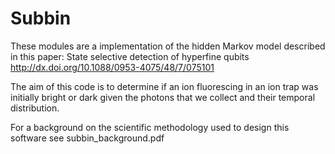 # Subbin


These modules are a implementation of the hidden Markov model described in this paper:
State selective detection of hyperfine qubits
http://dx.doi.org/10.1088/0953-4075/48/7/075101

The aim of this code is to determine if an ion fluorescing in an ion trap was initially bright or dark given the photons that we collect and their temporal distribution.


For a background on the scientific methodology used to design this software see subbin_background.pdf


